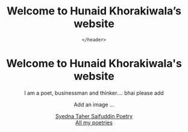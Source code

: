 <html lang="en-US">
  <head>
    <meta charset="UTF-8">
    <header class="page-header" role="banner">
      <h1 class="project-name">Welcome to Hunaid Khorakiwala’s website</h1>
      
    </header>
  </head>
  <body>

<h1>Welcome to Hunaid Khorakiwala's website </h1>
<p>
I am a poet, businessman and thinker....  bhai please add

Add an image ...
</p>


<a href="http://mhk3000.github.io/papa-website/sts">Syedna Taher Saifuddin Poetry</a> <br>
<a href="http://www.hunaidkhorakiwala.com/poetry.md">All my poetries</a>

<!-- [Syedna Taher Saifuddin Poetry](http://mhk3000.github.io/papa-website/sts)

[All my poetries](http://www.hunaidkhorakiwala.com/poetry.md) -->
  </body>
</html>

